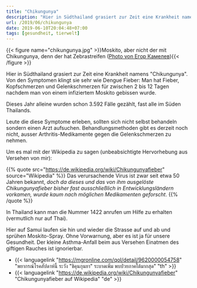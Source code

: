 ```yaml
---
title: "Chikungunya"
description: "Hier in Südthailand grasiert zur Zeit eine Krankheit namens \"Chikungunya\". Von den Symptomen klingt sie sehr wie Dengue Fieber: Man hat Fieber, Kopfschmerzen und Gelenkschmerzen für zwischen 2 bis 12 Tagen nachdem man von einem infiziertem Moskito gebissen wurde. "
url: /2019/06/chikungunya
date: 2019-06-10T20:04:48+07:00
tags: [gesundheit, tierwelt]
---
```


{{< figure name="chikungunya.jpg" >}}Moskito, aber nicht der mit Chikungunya, denn der hat Zebrastreifen ([Photo von Егор Камелев](https://unsplash.com/photos/sZIjgg4Peu0)){{< /figure >}}

Hier in Südthailand grasiert zur Zeit eine Krankheit namens "Chikungunya". Von den Symptomen klingt sie sehr wie Dengue Fieber: Man hat Fieber, Kopfschmerzen und Gelenkschmerzen für zwischen 2 bis 12 Tagen nachdem man von einem infiziertem Moskito gebissen wurde.

Dieses Jahr alleine wurden schon 3.592 Fälle gezählt, fast alle im Süden Thailands.

Leute die diese Symptome erleben, sollten sich nicht selbst behandeln sondern einen Arzt aufsuchen. Behandlungsmethoden gibt es derzeit noch nicht, ausser Arthritis-Medikamente gegen die Gelenkschmerzen zu nehmen.

Um es mal mit der Wikipedia zu sagen (unbeabsichtigte Hervorhebung aus Versehen von mir):

{{% quote src="https://de.wikipedia.org/wiki/Chikungunyafieber" source="Wikipedia" %}}
Das verursachende Virus ist zwar seit etwa 50 Jahren bekannt, *doch da dieses und das von ihm ausgelöste Chikungunyafieber bisher fast ausschließlich in Entwicklungsländern vorkamen, wurde kaum nach möglichen Medikamenten geforscht*.
{{% /quote %}}

In Thailand kann man die Nummer 1422 anrufen um Hilfe zu erhalten (vermutlich nur auf Thai).

Hier auf Samui laufen sie hin und wieder die Strasse auf und ab und sprühen Moskito-Spray. Ohne Vorwarnung, aber es ist ja für unsere Gesundheit. Der kleine Asthma-Anfall beim aus Versehen Einatmen des giftigen Rauches ist ignorierbar.

-   {{< languagelink "https://mgronline.com/qol/detail/9620000054758" "พยากรณ์โรคสัปดาห์นี้ ระวัง \"ชิคุนกุนยา\" ระบาดเพิ่ม พบป่วยภาคใต้มากสุด" "th" >}}
-   {{< languagelink "https://de.wikipedia.org/wiki/Chikungunyafieber" "Chikungunyafieber auf Wikipedia" "de" >}}

